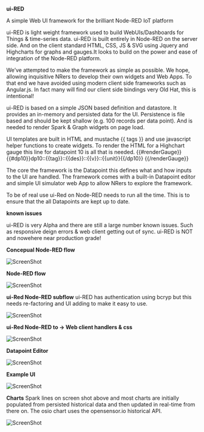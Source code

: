 **ui-RED**

A simple Web UI framework for the brilliant Node-RED IoT platform

ui-RED is light weight framework used to build WebUIs/Dashboards for Things & time-series data.
ui-RED is built entirely in Node-RED on the server side. And on the client standard HTML, CSS, JS & SVG using Jquery and Highcharts for graphs and gauges.It looks to build on the power and ease of integration of the Node-RED platform.

We’ve attempted to make the framework as simple as possible.
We hope, allowing inquisitive NRers to develop their own widgets and Web Apps.
To that end we have avoided using modern client side frameworks such as Angular.js.
In fact many will find our client side bindings very Old Hat, this is intentional!

ui-RED is based on a simple JSON based definition and datastore.
It provides an in-memory and persisted data for the UI.
Persistence is file based and should be kept shallow (e.g. 100 records per data point).
And is needed to render Spark & Graph widgets on page load.
 
UI templates are built in HTML and  mustache {{ tags }} and use javascript helper functions to create widgets.
To render the HTML for a Highchart gauge this line for datapoint 10 is all that is needed.
{{#renderGauge}}{{#dp10}}dp10::{{tag}}::{{des}}::{{v}}::{{unit}}{{/dp10}} {{/renderGauge}}

The core the framework is the Datapoint this defines what and how inputs to the UI are handled.
The framework comes with a built-in Datapoint editor and simple UI simulator web App to allow NRers to explore the framework.

To be of real use ui-Red on Node-RED needs to run all the time.
This is to ensure that the all Datapoints are kept up to date. 

**known issues**

ui-RED is very Alpha and there are still a large number known issues.
Such as responsive deign errors & web client getting out of sync.
ui-RED is NOT and nowehere near production grade!

**Concepual Node-RED flow**

![ScreenShot](https://github.com/industrialinternet/ui-RED/blob/master/ui-red-v001.png)

**Node-RED flow**

![ScreenShot](https://github.com/industrialinternet/ui-RED/blob/master/ui-red-nr-flow.png)

**ui-Red Node-RED subflow**  ui-RED has authentication using bcryp but this needs re-factoring and UI adding to make it easy to use.

![ScreenShot](https://github.com/industrialinternet/ui-RED/blob/master/ui-red-subflow.png)

**ui-Red Node-RED to -> Web client handlers & css**

![ScreenShot](https://github.com/industrialinternet/ui-RED/blob/master/Ui-red-client-02.png)

**Datapoint Editor**

![ScreenShot](https://github.com/industrialinternet/ui-RED/blob/master/ui-RED-dp-editor.png)

**Example UI**

![ScreenShot](https://github.com/industrialinternet/ui-RED/blob/master/ui-red.png)

**Charts**  Spark lines on screen shot above and most charts are initially populated from persisted historical data and then updated in real-time from there on. The osio chart uses the opensensor.io historical API.

![ScreenShot](https://github.com/industrialinternet/ui-RED/blob/master/uired-osio-hist.png)

